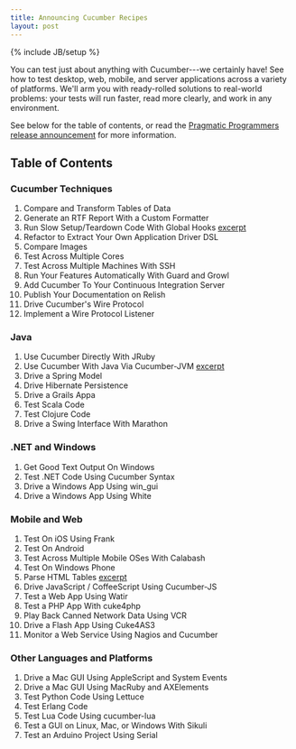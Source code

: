 ```yaml
---
title: Announcing Cucumber Recipes
layout: post
---
```

{% include JB/setup %}
<!-- -*- coding: utf-8 -*- -->

You can test just about anything with Cucumber---we certainly have! See how to test desktop, web, mobile, and server applications across a variety of platforms. We'll arm you with ready-rolled solutions to real-world problems: your tests will run faster, read more clearly, and work in any environment.

See below for the table of contents, or read the [Pragmatic Programmers release announcement][release] for more information.

## Table of Contents

### Cucumber Techniques

1. Compare and Transform Tables of Data
1. Generate an RTF Report With a Custom Formatter
1. Run Slow Setup/Teardown Code With Global Hooks [excerpt][hooks]
1. Refactor to Extract Your Own Application Driver DSL
1. Compare Images
1. Test Across Multiple Cores
1. Test Across Multiple Machines With SSH
1. Run Your Features Automatically With Guard and Growl
1. Add Cucumber To Your Continuous Integration Server
1. Publish Your Documentation on Relish
1. Drive Cucumber's Wire Protocol
1. Implement a Wire Protocol Listener

### Java
1. Use Cucumber Directly With JRuby
1. Use Cucumber With Java Via Cucumber-JVM [excerpt][jvm]
1. Drive a Spring Model
1. Drive Hibernate Persistence
1. Drive a Grails Appa
1. Test Scala Code
1. Test Clojure Code
1. Drive a Swing Interface With Marathon

### .NET and Windows
1. Get Good Text Output On Windows
1. Test .NET Code Using Cucumber Syntax
1. Drive a Windows App Using win_gui
1. Drive a Windows App Using White

### Mobile and Web
1. Test On iOS Using Frank
1. Test On Android
1. Test Across Multiple Mobile OSes With Calabash
1. Test On Windows Phone
1. Parse HTML Tables [excerpt][tables]
1. Drive JavaScript / CoffeeScript Using Cucumber-JS
1. Test a Web App Using Watir
1. Test a PHP App With cuke4php
1. Play Back Canned Network Data Using VCR
1. Drive a Flash App Using Cuke4AS3
1. Monitor a Web Service Using Nagios and Cucumber

### Other Languages and Platforms
1. Drive a Mac GUI Using AppleScript and System Events
1. Drive a Mac GUI Using MacRuby and AXElements
1. Test Python Code Using Lettuce
1. Test Erlang Code
1. Test Lua Code Using cucumber-lua
1. Test a GUI on Linux, Mac, or Windows With Sikuli
1. Test an Arduino Project Using Serial

[release]: http://media.pragprog.com/newsletters/2012-08-15.html
[hooks]: http://media.pragprog.com/titles/dhwcr/global.pdf
[jvm]: http://media.pragprog.com/titles/dhwcr/jvm.pdf
[tables]: http://media.pragprog.com/titles/dhwcr/html.pdf
